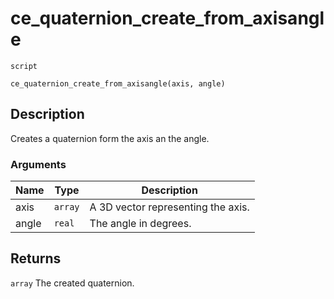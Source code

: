 # ce_quaternion_create_from_axisangle
`script`
```gml
ce_quaternion_create_from_axisangle(axis, angle)
```

## Description
Creates a quaternion form the axis an the angle.

### Arguments
| Name | Type | Description |
| ---- | ---- | ----------- |
| axis | `array` | A 3D vector representing the axis. |
| angle | `real` | The angle in degrees. |

## Returns
`array` The created quaternion.